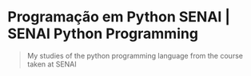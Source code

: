 # Programação em Python SENAI | SENAI Python Programming
> My studies of the python programming language from the course taken at SENAI
